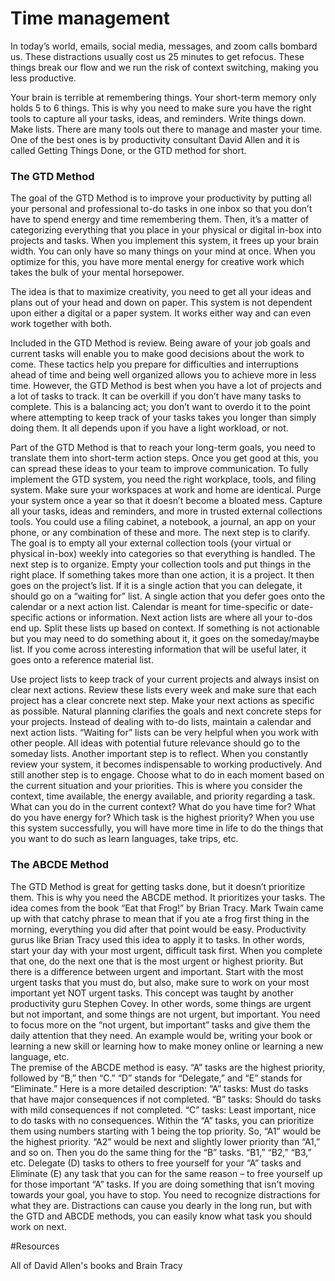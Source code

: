 # Time management

In today’s world, emails, social media, messages, and zoom calls bombard us. These distractions usually cost us 25 minutes to get refocus. These things break our flow and we run the risk of context switching, making you less productive.

Your brain is terrible at remembering things. Your short-term memory only holds 5 to 6 things. This is why you need to make sure you have the right tools to capture all your tasks, ideas, and reminders. Write things down. Make lists.
There are many tools out there to manage and master your time. One of the best ones is by productivity consultant David Allen and it is called Getting Things Done, or the GTD method for short.

### The GTD Method

The goal of the GTD Method is to improve your productivity by putting all your personal and professional to-do 
tasks in one inbox so that you don’t have to spend energy and time remembering them. Then, it’s a matter of 
categorizing everything that you place in your physical or digital in-box into projects and tasks. 
When you implement this system, it frees up your brain width. You can only have so many things on your mind at 
once. When you optimize for this, you have more mental energy for creative work which takes the bulk of your 
mental horsepower.

The idea is that to maximize creativity, you need to get all your ideas and plans out of your head and down on paper. 
This system is not dependent upon either a digital or a paper system. It works either way and can even work 
together with both. 

Included in the GTD Method is review. Being aware of your job goals and current tasks will enable you to make 
good decisions about the work to come.
These tactics help you prepare for difficulties and interruptions ahead of time and being well organized allows 
you to achieve more in less time.
However, the GTD Method is best when you have a lot of projects and a lot of tasks to track. It can be overkill 
if you don’t have many tasks to complete. This is a balancing act; you don’t want to overdo it to the point where 
attempting to keep track of your tasks takes you longer than simply doing them. It all depends upon if you have a 
light workload, or not. 

Part of the GTD Method is that to reach your long-term goals, you need to translate them into short-term action 
steps. Once you get good at this, you can spread these ideas to your team to improve communication.
To fully implement the GTD system, you need the right workplace, tools, and filing system. Make sure your 
workspaces at work and home are identical. Purge your system once a year so that it doesn’t become a bloated mess. 
Capture all your tasks, ideas and reminders, and more in trusted external collections tools. You could use a 
filing cabinet, a notebook, a journal, an app on your phone, or any combination of these and more. 
The next step is to clarify. The goal is to empty all your external collection tools (your virtual or physical 
in-box) weekly into categories so that everything is handled. 
The next step is to organize. Empty your collection tools and put things in the right place. If something 
takes more than one action, it is a project. It then goes on the project’s list. If it is a single action 
that you can delegate, it should go on a “waiting for” list. 
A single action that you defer goes onto the calendar or a next action list. Calendar is meant for time-specific 
or date-specific actions or information. Next action lists are where all your to-dos end up. Split these lists 
up based on context. If something is not actionable but you may need to do something about it, it goes on the 
someday/maybe list. If you come across interesting information that will be useful later, it goes onto a 
reference material list.

Use project lists to keep track of your current projects and always insist on clear next actions. Review these 
lists every week and make sure that each project has a clear concrete next step. Make your next actions as 
specific as possible.
Natural planning clarifies the goals and next concrete steps for your projects. Instead of dealing with to-do 
lists, maintain a calendar and next action lists. “Waiting for” lists can be very helpful when you work with 
other people. All ideas with potential future relevance should go to the someday lists. 
Another important step is to reflect. When you constantly review your system, it becomes indispensable to working 
productively. 
And still another step is to engage. Choose what to do in each moment based on the current situation and your 
priorities. This is where you consider the context, time available, the energy available, and priority regarding 
a task. What can you do in the current context? What do you have time for? What do you have energy for? Which 
task is the highest priority?
When you use this system successfully, you will have more time in life to do the things that you want to do such 
as learn languages, take trips, etc. 

### The ABCDE Method

The GTD Method is great for getting tasks done, but it doesn’t prioritize them. This is why you need the ABCDE 
method. It prioritizes your tasks. 
The idea comes from the book “Eat that Frog!” by Brian Tracy. Mark Twain came up with that catchy phrase to mean 
that if you ate a frog first thing in the morning, everything you did after that point would be easy. 
Productivity gurus like Brian Tracy used this idea to apply it to tasks. 
In other words, start your day with your most urgent, difficult task first. When you complete that one, do 
the next one that is the most urgent or highest priority. But there is a difference between urgent and important. 
Start with the most urgent tasks that you must do, but also, make sure to work on your most important yet NOT 
urgent tasks. This concept was taught by another productivity guru Stephen Covey. In other words, some things 
are urgent but not important, and some things are not urgent, but important. You need to focus more on the “not 
urgent, but important” tasks and give them the daily attention that they need. An example would be, writing your 
book or learning a new skill or learning how to make money online or learning a new language, etc.  
The premise of the ABCDE method is easy. “A” tasks are the highest priority, followed by “B,” then “C.” “D” 
stands for “Delegate,” and “E” stands for “Eliminate.” Here is a more detailed description:
“A” tasks: Must do tasks that have major consequences if not completed.
“B” tasks: Should do tasks with mild consequences if not completed.
“C” tasks: Least important, nice to do tasks with no consequences.
Within the “A” tasks, you can prioritize them using numbers starting with 1 being the top priority. So, 
“A1” would be the highest priority. “A2” would be next and slightly lower priority than “A1,” and so on. 
Then you do the same thing for the “B” tasks. “B1,” “B2,” “B3,” etc. 
Delegate (D) tasks to others to free yourself for your “A” tasks and Eliminate (E) any task that you can 
for the same reason – to free yourself up for those important “A” tasks. 
If you are doing something that isn't moving towards your goal, you have to stop. You need to recognize 
distractions for what they are. Distractions can cause you dearly in the long run, but with the GTD and 
ABCDE methods, you can easily know what task you should work on next. 


#Resources

All of David Allen's books and Brain Tracy